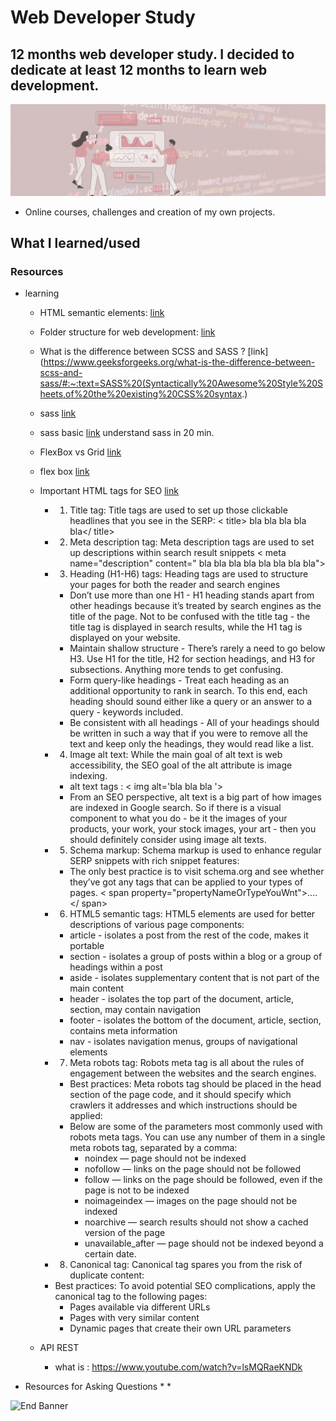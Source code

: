 # Web Developer Study
## 12 months web developer study. I decided to dedicate at least 12 months to learn web development.

![Begin Banner](/Documentation/top-1200x350.gif)

* Online courses, challenges and creation of my own projects.

## What I learned/used 
### Resources
* learning
    * HTML semantic elements: [link](https://www.w3schools.com/html/html5_semantic_elements.asp)
    * Folder structure for web development: [link](https://developer.mozilla.org/en-US/docs/Learn/Getting_started_with_the_web/Dealing_with_files)
    * What is the difference between SCSS and SASS ? [link](https://www.geeksforgeeks.org/what-is-the-difference-between-scss-and-sass/#:~:text=SASS%20(Syntactically%20Awesome%20Style%20Sheets,of%20the%20existing%20CSS%20syntax.)
    * sass [link](https://sass-lang.com/guide)
    * sass basic [link](https://www.youtube.com/watch?v=Zz6eOVaaelI) understand sass in 20 min.
    * FlexBox vs Grid [link](https://developer.mozilla.org/en-US/docs/Web/CSS/CSS_Grid_Layout/Relationship_of_Grid_Layout)
    * flex box [link](https://css-tricks.com/snippets/css/a-guide-to-flexbox/)
    * Important HTML tags for SEO [link](https://www.socialmediatoday.com/news/8-of-the-most-important-html-tags-for-seo/574987/)
        * 1. Title tag: Title tags are used to set up those clickable headlines that you see in the SERP:
            < title> bla bla bla bla bla</ title>
        * 2. Meta description tag: Meta description tags are used to set up descriptions within search result snippets
            < meta name="description" content=" bla bla bla bla bla bla bla bla">
        * 3. Heading (H1-H6) tags: Heading tags are used to structure your pages for both the reader and search engines
            * Don’t use more than one H1 - H1 heading stands apart from other headings because it’s treated by search engines as the title of the page. Not to be confused with the title tag - the title tag is displayed in search results, while the H1 tag is displayed on your website.​
            * Maintain shallow structure - There’s rarely a need to go below H3. Use H1 for the title, H2 for section headings, and H3 for subsections. Anything more tends to get confusing.​
            * Form query-like headings - Treat each heading as an additional opportunity to rank in search. To this end, each heading should sound either like a query or an answer to a query - keywords included.
            * Be consistent with all headings - All of your headings should be written in such a way that if you were to remove all the text and keep only the headings, they would read like a list.
        * 4. Image alt text: While the main goal of alt text is web accessibility, the SEO goal of the alt attribute is image indexing.
            * alt text tags : < img alt='bla bla bla '>
            * From an SEO perspective, alt text is a big part of how images are indexed in Google search. So if there is a visual component to what you do - be it the images of your products, your work, your stock images, your art - then you should definitely consider using image alt texts.
        * 5. Schema markup: Schema markup is used to enhance regular SERP snippets with rich snippet features:
            * The only best practice is to visit schema.org and see whether they’ve got any tags that can be applied to your types of pages.
            < span property="propertyNameOrTypeYouWnt">....</ span>
        * 6. HTML5 semantic tags: HTML5 elements are used for better descriptions of various page components:
            * article - isolates a post from the rest of the code, makes it portable
            * section - isolates a group of posts within a blog or a group of headings within a post
            * aside - isolates supplementary content that is not part of the main content
            * header - isolates the top part of the document, article, section, may contain navigation
            * footer - isolates the bottom of the document, article, section, contains meta information
            * nav - isolates navigation menus, groups of navigational elements
        * 7. Meta robots tag: Robots meta tag is all about the rules of engagement between the websites and the search engines.
            * Best practices: Meta robots tag should be placed in the head section of the page code, and it should specify which crawlers it addresses and which instructions should be applied:
            * Below are some of the parameters most commonly used with robots meta tags. You can use any number of them in a single meta robots tag, separated by a comma:
                * noindex — page should not be indexed
                * nofollow — links on the page should not be followed
                * follow — links on the page should be followed, even if the page is not to be indexed
                * noimageindex — images on the page should not be indexed
                * noarchive — search results should not show a cached version of the page
                * unavailable_after — page should not be indexed beyond a certain date.
        * 8. Canonical tag: Canonical tag spares you from the risk of duplicate content:
        * Best practices: To avoid potential SEO complications, apply the canonical tag to the following pages:
            * Pages available via different URLs
            * Pages with very similar content
            * Dynamic pages that create their own URL parameters

    * API REST
        * what is : https://www.youtube.com/watch?v=lsMQRaeKNDk

        
* Resources for Asking Questions
    * 
    * 


![End Banner](/Documentation/botton-1200x350.gif)